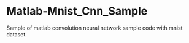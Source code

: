 # Matlab-Mnist_Cnn_Sample
Sample of matlab convolution neural network sample code with mnist dataset.
